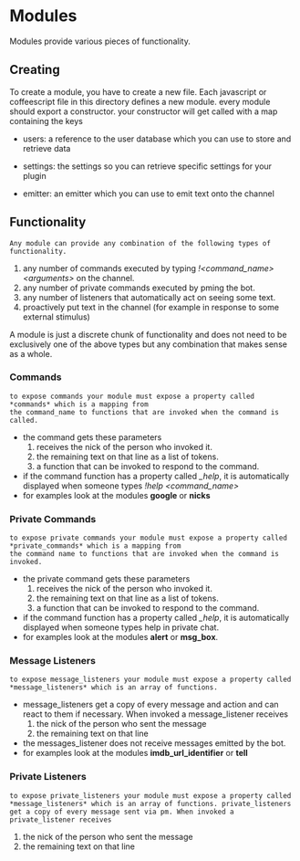 # Modules #

Modules provide various pieces of functionality.

## Creating ##

To create a module, you have to create a new file.
Each javascript or coffeescript file in this directory defines a new module.
every module should export a constructor.
your constructor will get called with a map containing the keys

* users: a reference to the user database which you can use to store and retrieve data

* settings: the settings so you can retrieve specific settings for your plugin

* emitter: an emitter which you can use to emit text onto the channel

## Functionality ##
	Any module can provide any combination of the following types of functionality.

1. any number of commands executed by typing *!&lt;command_name&gt; &lt;arguments&gt;* on the channel.
2. any number of private commands executed by pming the bot.
3. any number of listeners that automatically act on seeing some text.
4. proactively put text in the channel (for example in response to some external stimulus)

A module is just a discrete chunk of functionality and does not need to be exclusively one
of the above types but any combination that makes sense as a whole.

### Commands ###

	to expose commands your module must expose a property called *commands* which is a mapping from
	the command_name to functions that are invoked when the command is called.

* the command gets these parameters
	1. receives the nick of the person who invoked it.
	2. the remaining text on that line as a list of tokens.
	3. a function that can be invoked to respond to the command.
* if the command function has a property called *_help*, it is automatically displayed when someone
types *!help &lt;command_name&gt;*
* for examples look at the modules **google** or **nicks**

### Private Commands ###

	to expose private commands your module must expose a property called *private_commands* which is a mapping from
	the command name to functions that are invoked when the command is invoked.

* the private command gets these parameters
	1. receives the nick of the person who invoked it.
	2. the remaining text on that line as a list of tokens.
	3. a function that can be invoked to respond to the command.
* if the command function has a property called *_help*, it is automatically displayed when someone types help in private chat.
* for examples look at the modules **alert** or **msg_box**.

### Message Listeners ###
	to expose message_listeners your module must expose a property called *message_listeners* which is an array of functions.

* message\_listeners get a copy of every message and action and can react to them if necessary. When invoked a
message\_listener receives
	1. the nick of the person who sent the message
	2. the remaining text on that line
* the messages_listener does not receive messages emitted by the bot.
* for examples look at the modules **imdb\_url\_identifier** or **tell**

### Private Listeners ###
	to expose private_listeners your module must expose a property called *message_listeners* which is an array of functions. private_listeners get a copy of every message sent via pm. When invoked a private_listener receives

1. the nick of the person who sent the message
2. the remaining text on that line